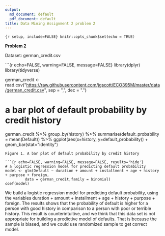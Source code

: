 ```yaml
---
output:
  md_document: default
  pdf_document: default
title: Data Mining Assignment 2 problem 2
---
```


`{r setup, include=FALSE} knitr::opts_chunk$set(echo = TRUE)`

**Problem 2**

Dataset: german_credit.csv

\`\`\`{r echo=FALSE, warning=FALSE, message=FALSE} library(dplyr)
library(tidyverse)

german_credit \<-
read.csv("https://raw.githubusercontent.com/jgscott/ECO395M/master/data/german_credit.csv",
sep = ",", dec = ".")

# a bar plot of default probability by credit history

german_credit %\>% group_by(history) %\>% summarise(default_probability
= mean(Default)) %\>% ggplot(aes(x=history, y=default_probability)) +
geom_bar(stat="identity")


    Figure 1. A bar plot of default probability by credit history

    ```{r echo=FALSE, warning=FALSE, message=FALSE, results='hide'}
    # a logistic regression model for predicting default probability
    model <- glm(Default ~ duration + amount + installment + age + history + purpose + foreign, 
             data = german_credit,family = binomial)
    coef(model)

We build a logistic regression model for predicting default probability,
using the variables duration + amount + installment + age + history +
purpose + foreign. The results shows that the probability of default is
higher for a person with good history in comparison to a person with
poor or terrible history. This result is counterintuitive, and we think
that this data set is not appropriate for building a predictive model of
defaults. That is because the sample is biased, and we could use
randomized sample to get correct model.
